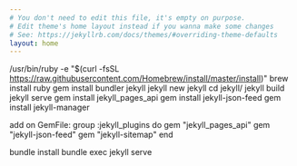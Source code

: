 ```yaml
---
# You don't need to edit this file, it's empty on purpose.
# Edit theme's home layout instead if you wanna make some changes
# See: https://jekyllrb.com/docs/themes/#overriding-theme-defaults
layout: home
---
```


/usr/bin/ruby -e "$(curl -fsSL https://raw.githubusercontent.com/Homebrew/install/master/install)"
brew install ruby
gem install bundler jekyll
jekyll new jekyll
cd jekyll/
jekyll build
jekyll serve
gem install jekyll_pages_api
gem install jekyll-json-feed
gem install jekyll-manager

add on GemFile:
group :jekyll_plugins do
  gem "jekyll_pages_api"
  gem "jekyll-json-feed"
  gem "jekyll-sitemap"
end

bundle install
bundle exec jekyll serve
